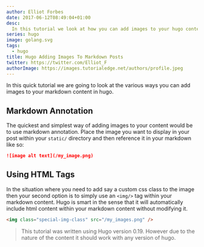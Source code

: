 ```yaml
---
author: Elliot Forbes
date: 2017-06-12T08:49:04+01:00
desc:
  In this tutorial we look at how you can add images to your hugo content pages
series: hugo
image: golang.svg
tags:
  - hugo
title: Hugo Adding Images To Markdown Posts
twitter: https://twitter.com/Elliot_F
authorImage: https://images.tutorialedge.net/authors/profile.jpeg
---
```


In this quick tutorial we are going to look at the various ways you can add
images to your markdown content in hugo.

## Markdown Annotation

The quickest and simplest way of adding images to your content would be to use
markdown annotation. Place the image you want to display in your post within
your `static/` directory and then reference it in your markdown like so:

```md
![image alt text](/my_image.png)
```

## Using HTML Tags

In the situation where you need to add say a custom css class to the image then
your second option is to simply use an `<img/>` tag within your markdown
content. Hugo is smart in the sense that it will automatically include html
content within your markdown content without modifying it.

```html
<img class="special-img-class" src="/my_images.png" />
```

> This tutorial was written using Hugo version 0.19. However due to the nature
> of the content it should work with any version of hugo.
